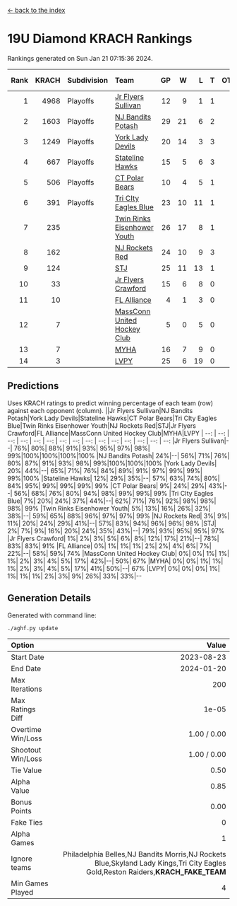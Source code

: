 [<- back to the index](readme.md)
# 19U Diamond KRACH Rankings
Rankings generated on Sun Jan 21 07:15:36 2024.

Rank|KRACH|Subdivision|Team|GP|W|L|T|OTW|OTL|SoS|Exp Wins|Win Diff
---:|---:|:---|:---|---:|---:|---:|---:|---:|---:|---:|---:|---:
1|4968|Playoffs|[Jr Flyers Sullivan](https://gamesheetstats.com/seasons/3663/teams/140859/schedule)|12|9|1|1|1|0|771|11.3|-0.0
2|1603|Playoffs|[NJ Bandits Potash](https://gamesheetstats.com/seasons/3663/teams/140857/schedule)|29|21|6|2|0|0|865|22.8|-0.0
3|1249|Playoffs|[York Lady Devils](https://gamesheetstats.com/seasons/3663/teams/140856/schedule)|20|14|3|3|0|0|638|16.3|-0.0
4|667|Playoffs|[Stateline Hawks](https://gamesheetstats.com/seasons/3663/teams/141851/schedule)|15|5|6|3|0|1|1616|7.3|-0.0
5|506|Playoffs|[CT Polar Bears](https://gamesheetstats.com/seasons/3663/teams/140853/schedule)|10|4|5|1|0|0|1467|5.3|-0.0
6|391|Playoffs|[Tri CIty Eagles Blue](https://gamesheetstats.com/seasons/3663/teams/140852/schedule)|23|10|11|1|1|0|987|12.3|-0.0
7|235||[Twin Rinks Eisenhower Youth](https://gamesheetstats.com/seasons/3663/teams/140861/schedule)|26|17|8|1|0|0|327|18.3|-0.0
8|162||[NJ Rockets Red](https://gamesheetstats.com/seasons/3663/teams/140855/schedule)|24|10|9|3|1|1|573|13.3|-0.0
9|124||[STJ](https://gamesheetstats.com/seasons/3663/teams/140858/schedule)|25|11|13|1|0|0|493|12.3|-0.0
10|33||[Jr Flyers Crawford](https://gamesheetstats.com/seasons/3663/teams/140862/schedule)|15|6|8|0|0|1|127|6.9|0.0
11|10||[FL Alliance](https://gamesheetstats.com/seasons/3663/teams/156907/schedule)|4|1|3|0|0|0|290|1.9|0.0
12|7||[MassConn United Hockey Club](https://gamesheetstats.com/seasons/3663/teams/140854/schedule)|5|0|5|0|0|0|574|0.9|0.0
13|7||[MYHA](https://gamesheetstats.com/seasons/3663/teams/140863/schedule)|16|7|9|0|0|0|51|7.9|0.0
14|3||[LVPY](https://gamesheetstats.com/seasons/3663/teams/140860/schedule)|25|6|19|0|0|0|300|6.9|0.0

## Predictions
Uses KRACH ratings to predict winning percentage of each team (row) against each opponent (column).
||Jr Flyers Sullivan|NJ Bandits Potash|York Lady Devils|Stateline Hawks|CT Polar Bears|Tri CIty Eagles Blue|Twin Rinks Eisenhower Youth|NJ Rockets Red|STJ|Jr Flyers Crawford|FL Alliance|MassConn United Hockey Club|MYHA|LVPY
| --: | --: | --: | --: | --: | --: | --: | --: | --: | --: | --: | --: | --: | --: | --: 
|Jr Flyers Sullivan|--| 76%| 80%| 88%| 91%| 93%| 95%| 97%| 98%| 99%|100%|100%|100%|100%
|NJ Bandits Potash| 24%|--| 56%| 71%| 76%| 80%| 87%| 91%| 93%| 98%| 99%|100%|100%|100%
|York Lady Devils| 20%| 44%|--| 65%| 71%| 76%| 84%| 89%| 91%| 97%| 99%| 99%| 99%|100%
|Stateline Hawks| 12%| 29%| 35%|--| 57%| 63%| 74%| 80%| 84%| 95%| 99%| 99%| 99%| 99%
|CT Polar Bears|  9%| 24%| 29%| 43%|--| 56%| 68%| 76%| 80%| 94%| 98%| 99%| 99%| 99%
|Tri CIty Eagles Blue|  7%| 20%| 24%| 37%| 44%|--| 62%| 71%| 76%| 92%| 98%| 98%| 98%| 99%
|Twin Rinks Eisenhower Youth|  5%| 13%| 16%| 26%| 32%| 38%|--| 59%| 65%| 88%| 96%| 97%| 97%| 99%
|NJ Rockets Red|  3%|  9%| 11%| 20%| 24%| 29%| 41%|--| 57%| 83%| 94%| 96%| 96%| 98%
|STJ|  2%|  7%|  9%| 16%| 20%| 24%| 35%| 43%|--| 79%| 93%| 95%| 95%| 97%
|Jr Flyers Crawford|  1%|  2%|  3%|  5%|  6%|  8%| 12%| 17%| 21%|--| 78%| 83%| 83%| 91%
|FL Alliance|  0%|  1%|  1%|  1%|  2%|  2%|  4%|  6%|  7%| 22%|--| 58%| 59%| 74%
|MassConn United Hockey Club|  0%|  0%|  1%|  1%|  1%|  2%|  3%|  4%|  5%| 17%| 42%|--| 50%| 67%
|MYHA|  0%|  0%|  1%|  1%|  1%|  2%|  3%|  4%|  5%| 17%| 41%| 50%|--| 67%
|LVPY|  0%|  0%|  0%|  1%|  1%|  1%|  1%|  2%|  3%|  9%| 26%| 33%| 33%|--

## Generation Details

Generated with command line:
```
./aghf.py update
```

| Option | Value |
| :----- | ----: |
| Start Date | 2023-08-23 |
| End Date | 2024-01-20 |
| Max Iterations | 200 |
| Max Ratings Diff | 1e-05 |
| Overtime Win/Loss | 1.00 / 0.00 |
| Shootout Win/Loss | 1.00 / 0.00 |
| Tie Value | 0.50 |
| Alpha Value | 0.85 |
| Bonus Points | 0.00 |
| Fake Ties | 0 |
| Alpha Games | 1 |
| Ignore teams | Philadelphia Belles,NJ Bandits Morris,NJ Rockets Blue,Skyland Lady Kings,Tri City Eagles Gold,Reston Raiders,__KRACH_FAKE_TEAM__ |
| Min Games Played | 4 |

